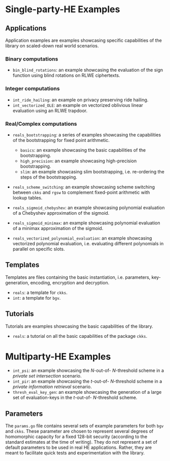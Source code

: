 # Single-party-HE Examples

## Applications

Application examples are examples showcasing specific capabilities of the library on scaled-down real world scenarios.

### Binary computations

- `bin_blind_rotations`: an example showcasing the evaluation of the sign function using blind rotations on RLWE ciphertexts.

### Integer computations

- `int_ride_hailing`: an example on privacy preserving ride hailing.
- `int_vectorized_OLE`: an example on vectorized oblivious linear evaluation using an RLWE trapdoor.

### Real/Complex computations

- `reals_bootstrapping`: a series of examples showcasing the capabilities of the bootstrapping for fixed point arithmetic.
  - `basics`: an example showcasing the basic capabilities of the bootstrapping.
  - `high_precision`: an example showcasing high-precision bootstrapping.
  - `slim`: an example showcasing slim bootstrapping, i.e. re-ordering the steps of the bootstrapping.

- `reals_scheme_switching`: an example showcasing scheme switching between `ckks` and `rgsw` to complement fixed-point arithmetic with lookup tables.
- `reals_sigmoid_chebyshev`: an example showcasing polynomial evaluation of a Chebyshev approximation of the sigmoid.
- `reals_sigmoid_minimax`: an example showcasing polynomial evaluation of a minimax approximation of the sigmoid.
- `reals_vectorized_polynomial_evaluation`: an example showcasing vectorized polynomial evaluation, i.e. evaluating different polynomials in parallel on specific slots.

## Templates

Templates are files containing the basic instantiation, i.e. parameters, key-generation, encoding, encryption and decryption.

- `reals`: a template for `ckks`.
- `int`: a template for `bgv`.

## Tutorials

Tutorials are examples showcasing the basic capabilities of the library.

- `reals`: a tutorial on all the basic capabilities of the package `ckks`.

# Multiparty-HE Examples

 - `int_psi`: an example showcasing the $N$-out-of- $N$-threshold scheme in a *private set intersection* scenario.
 - `int_pir`: an example showcasing the $t$-out-of- $N$-threshold scheme in a *private information retrieval* scenario.
 - `thresh_eval_key_gen`: an example showcasing the generation of a large set of evaluation-keys in the $t$-out-of- $N$-threshold scheme.

## Parameters

The `params.go` file contains several sets of example parameters for both `bgv` and `ckks`.
These parameter are chosen to represent several degrees of homomorphic capacity for a fixed 128-bit security
(according to the standard estimates at the time of writing). They do not represent a set of default parameters 
to be used in real HE applications. Rather, they are meant to facilitate quick tests and experimentation 
with the library.
